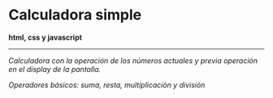 # Calculadora simple

**html, css y javascript**

-----
*Calculadora con la operación de los números actuales y previa operación en el display de la pantalla.*

*Operadores básicos: suma, resta, multiplicación y división*
